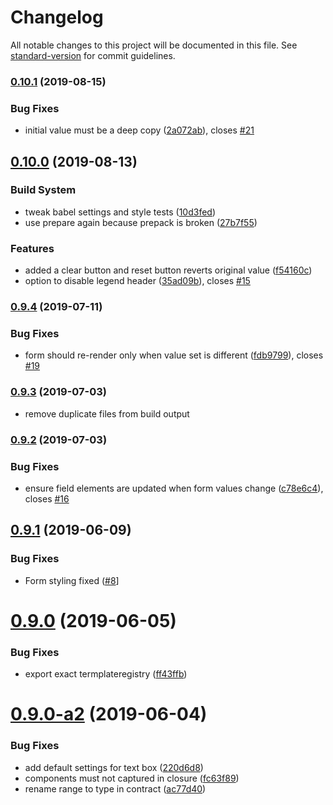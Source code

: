 # Changelog

All notable changes to this project will be documented in this file. See [standard-version](https://github.com/conventional-changelog/standard-version) for commit guidelines.

### [0.10.1](https://github.com/hypermedia-app/lit-any-forms/compare/v0.10.0...v0.10.1) (2019-08-15)


### Bug Fixes

* initial value must be a deep copy ([2a072ab](https://github.com/hypermedia-app/lit-any-forms/commit/2a072ab)), closes [#21](https://github.com/hypermedia-app/lit-any-forms/issues/21)



## [0.10.0](https://github.com/hypermedia-app/lit-any-forms/compare/v0.9.4...v0.10.0) (2019-08-13)


### Build System

* tweak babel settings and style tests ([10d3fed](https://github.com/hypermedia-app/lit-any-forms/commit/10d3fed))
* use prepare again because prepack is broken ([27b7f55](https://github.com/hypermedia-app/lit-any-forms/commit/27b7f55))


### Features

* added a clear button and reset button reverts original value ([f54160c](https://github.com/hypermedia-app/lit-any-forms/commit/f54160c))
* option to disable legend header ([35ad09b](https://github.com/hypermedia-app/lit-any-forms/commit/35ad09b)), closes [#15](https://github.com/hypermedia-app/lit-any-forms/issues/15)



### [0.9.4](https://github.com/hypermedia-app/lit-any-forms/compare/v0.9.3...v0.9.4) (2019-07-11)


### Bug Fixes

* form should re-render only when value set is different ([fdb9799](https://github.com/hypermedia-app/lit-any-forms/commit/fdb9799)), closes [#19](https://github.com/hypermedia-app/lit-any-forms/issues/19)



### [0.9.3](https://github.com/hypermedia-app/lit-any-forms/compare/v0.9.2...v0.9.3) (2019-07-03)

* remove duplicate files from build output

### [0.9.2](https://github.com/hypermedia-app/lit-any-forms/compare/v0.9.1...v0.9.2) (2019-07-03)


### Bug Fixes

* ensure field elements are updated when form values change ([c78e6c4](https://github.com/hypermedia-app/lit-any-forms/commit/c78e6c4)), closes [#16](https://github.com/hypermedia-app/lit-any-forms/issues/16)



## [0.9.1](https://github.com/hypermedia-app/lit-any-forms/compare/v0.9.0...v0.9.1) (2019-06-09)

### Bug Fixes

* Form styling fixed ([#8](https://github.com/hypermedia-app/lit-any-forms/pull/8)]


# [0.9.0](https://github.com/hypermedia-app/lit-any-forms/compare/v0.9.0-a3...v0.9.0) (2019-06-05)

### Bug Fixes

* export exact termplateregistry ([ff43ffb](https://github.com/hypermedia-app/lit-any-forms/commit/ff43ffb))



# [0.9.0-a2](https://github.com/hypermedia-app/lit-any-forms/compare/fc63f89...v0.9.0-a2) (2019-06-04)


### Bug Fixes

* add default settings for text box ([220d6d8](https://github.com/hypermedia-app/lit-any-forms/commit/220d6d8))
* components must not captured in closure ([fc63f89](https://github.com/hypermedia-app/lit-any-forms/commit/fc63f89))
* rename range to type in contract ([ac77d40](https://github.com/hypermedia-app/lit-any-forms/commit/ac77d40))
